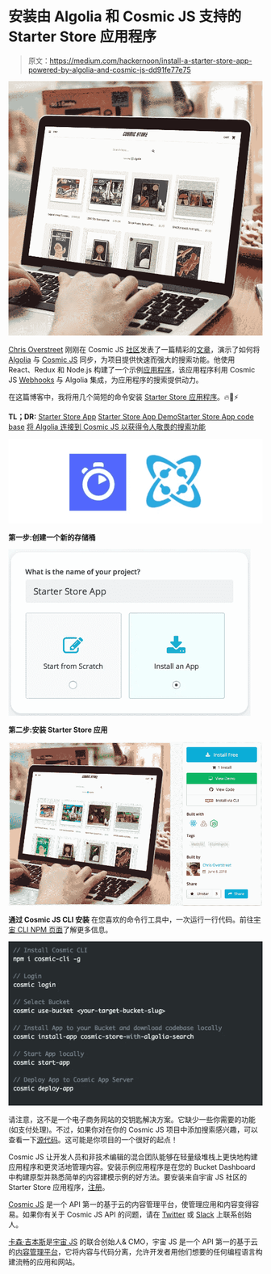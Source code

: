 # 安装由 Algolia 和 Cosmic JS 支持的 Starter Store 应用程序

> 原文：<https://medium.com/hackernoon/install-a-starter-store-app-powered-by-algolia-and-cosmic-js-dd91fe77e75>

![](img/48938fbde065054e0a843066a7d6cf04.png)

[Chris Overstreet](https://cosmicjs.com/chrisoverstreet) 刚刚在 Cosmic JS [社区](https://cosmicjs.com/developers)发表了一篇精彩的[文章](https://cosmicjs.com/articles/connecting-algolia-to-cosmic-js-for-awesome-search-functionality-ji63cq6q)，演示了如何将 [Algolia](https://www.algolia.com/) 与 [Cosmic JS](https://cosmicjs.com/) 同步，为项目提供快速而强大的搜索功能。他使用 React、Redux 和 Node.js 构建了一个示例[应用程序](https://cosmicjs.com/apps/cosmic-store-with-algolia-search)，该应用程序利用 Cosmic JS [Webhooks](https://cosmicjs.com/docs/webhooks) 与 Algolia 集成，为应用程序的搜索提供动力。

在这篇博客中，我将用几个简短的命令安装 [Starter Store 应用程序](https://cosmicjs.com/apps/cosmic-store-with-algolia-search)。🔥🚀⚡️

**TL；DR:** [Starter Store App](https://cosmicjs.com/apps/cosmic-store-with-algolia-search)
[Starter Store App Demo](https://cosmicjs.com/apps/cosmic-store-with-algolia-search/demo)[Starter Store App code base](https://github.com/cosmicjs/cosmic-algolia-store) [](https://github.com/cosmicjs/gatsby-blog-cosmicjs) [将 Algolia 连接到 Cosmic JS 以获得令人敬畏的搜索功能](https://cosmicjs.com/articles/connecting-algolia-to-cosmic-js-for-awesome-search-functionality-ji63cq6q)

![](img/be6142e087784dc1e4d22cc6d1c432e5.png)

**第一步:创建一个新的存储桶**

![](img/b482386c8b2732567ec399a766e05dbc.png)

**第二步:安装 Starter Store 应用**

![](img/5fcbbece098b5d858ac994eac9442337.png)

**通过 Cosmic JS CLI 安装** 在您喜欢的命令行工具中，一次运行一行代码。前往[宇宙 CLI NPM 页面](https://www.npmjs.com/package/cosmic-cli)了解更多信息。

![](img/36ae5f2aa78050b2e9c8711729625c91.png)

请注意，这不是一个电子商务网站的交钥匙解决方案。它缺少一些你需要的功能(如支付处理)。不过，如果你对在你的 Cosmic JS 项目中添加搜索感兴趣，可以查看一下[源代码](https://github.com/cosmicjs/cosmic-algolia-store)。这可能是你项目的一个很好的起点！

Cosmic JS 让开发人员和非技术编辑的混合团队能够在轻量级堆栈上更快地构建应用程序和更灵活地管理内容。安装示例应用程序是在您的 Bucket Dashboard 中构建原型并熟悉简单的内容建模示例的好方法。要安装来自宇宙 JS 社区的 Starter Store 应用程序，[注册](https://cosmicjs.com/signup)。

[Cosmic JS](https://cosmicjs.com/) 是一个 API 第一的基于云的内容管理平台，使管理应用和内容变得容易。如果你有关于 Cosmic JS API 的问题，请在 [Twitter](https://twitter.com/cosmic_js) 或 [Slack](https://cosmicjs.com/community) 上联系创始人。

[卡森·吉本斯](https://twitter.com/carsoncgibbons)是[宇宙 JS](https://cosmicjs.com/) 的联合创始人& CMO，宇宙 JS 是一个 API 第一的基于云的[内容管理平台](https://cosmicjs.com/)，它将内容与代码分离，允许开发者用他们想要的任何编程语言构建流畅的应用和网站。